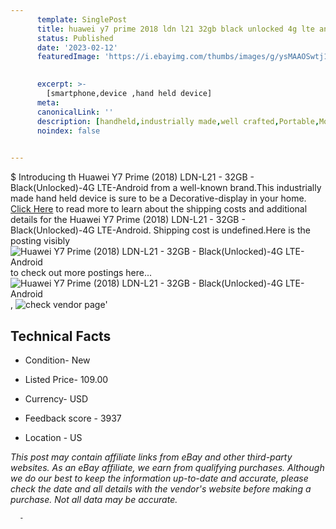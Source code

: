 ```yaml
---
      template: SinglePost
      title: huawei y7 prime 2018 ldn l21 32gb black unlocked 4g lte android
      status: Published
      date: '2023-02-12'
      featuredImage: 'https://i.ebayimg.com/thumbs/images/g/ysMAAOSwtj1jyYGI/s-l225.jpg'
       

      excerpt: >-
        [smartphone,device ,hand held device]
      meta:
      canonicalLink: ''
      description: [handheld,industrially made,well crafted,Portable,Mobile,Compact,Convenient,Lightweight,Maneuverable,Man-portable,Miniature,Carriable,Hand-held,Light,Holdable,Transportable,Mobile device,Pocket-sized,On-the-go,Wireless,Cordless,Compact size,Convenient size, smartphone,device ,hand held device]
      noindex: false
      

---
```

$
      Introducing th Huawei Y7 Prime (2018) LDN-L21 - 32GB - Black(Unlocked)-4G LTE-Android from a well-known brand.This industrially made hand held device is sure to be a Decorative-display in your home. [Click Here](https://www.ebay.com/itm/125727606815?hash=item1d45f3081f%3Ag%3AysMAAOSwtj1jyYGI&mkevt=1&mkcid=1&mkrid=711-53200-19255-0&campid=%253CePNCampaignId%253E&customid=%253CreferenceId%253E&toolid=10049) to read more to learn about the shipping costs and additional details for the Huawei Y7 Prime (2018) LDN-L21 - 32GB - Black(Unlocked)-4G LTE-Android. Shipping cost is undefined.Here is the posting visibly ![Huawei Y7 Prime (2018) LDN-L21 - 32GB - Black(Unlocked)-4G LTE-Android](https://i.ebayimg.com/thumbs/images/g/ysMAAOSwtj1jyYGI/s-l225.jpg) to check out more postings here... ![Huawei Y7 Prime (2018) LDN-L21 - 32GB - Black(Unlocked)-4G LTE-Android](https://i.ebayimg.com/images/g/ysMAAOSwtj1jyYGI/s-l960.jpg), ![check vendor page](https://origin-galleryplus.ebayimg.com/ws/web/125727606815_2_0_1/225x225.jpg)'

      

 ## Technical Facts 



     
      

 - Condition- New 


      

 - Listed Price- 109.00 


      

 - Currency- USD 


      

 - Feedback score - 3937 


      

 - Location - US 


      
      

 *_This post may contain affiliate links from eBay and other third-party websites. As an eBay affiliate, we earn from qualifying purchases. Although we do our best to keep the information up-to-date and accurate, please check the date and all details with the vendor's website before making a purchase. Not all data may be accurate._*




      -
